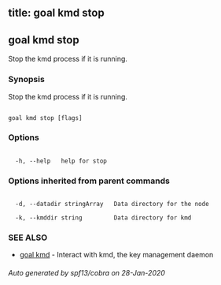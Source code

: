 title: goal kmd stop
---
## goal kmd stop



Stop the kmd process if it is running.



### Synopsis



Stop the kmd process if it is running.



```

goal kmd stop [flags]

```



### Options



```

  -h, --help   help for stop

```



### Options inherited from parent commands



```

  -d, --datadir stringArray   Data directory for the node

  -k, --kmddir string         Data directory for kmd

```



### SEE ALSO



* [goal kmd](../../kmd/kmd/)	 - Interact with kmd, the key management daemon


###### Auto generated by spf13/cobra on 28-Jan-2020

